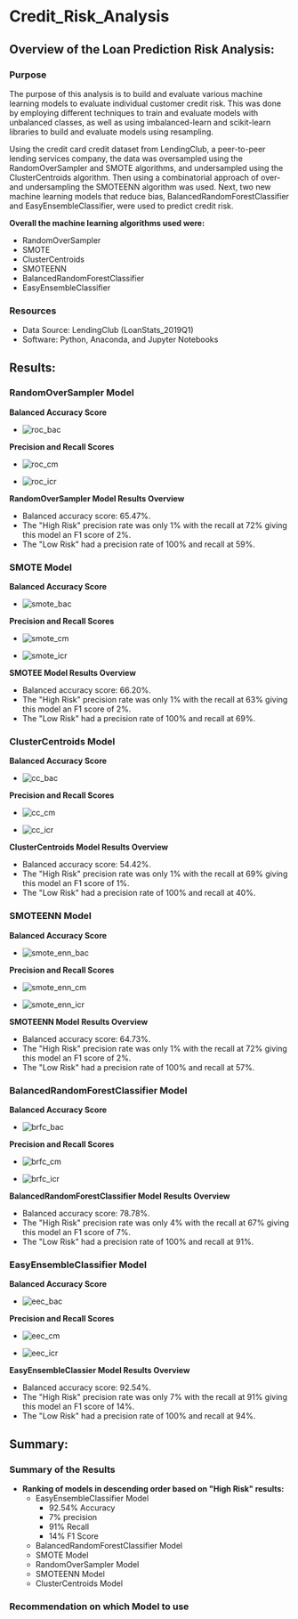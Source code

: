# Credit_Risk_Analysis

## Overview of the Loan Prediction Risk Analysis:

### Purpose

The purpose of this analysis is to build and evaluate various machine learning models to evaluate individual customer credit risk. This was done by employing different techniques to train and evaluate models with unbalanced classes, as well as using imbalanced-learn and scikit-learn libraries to build and evaluate models using resampling.

Using the credit card credit dataset from LendingClub, a peer-to-peer lending services company, the data was oversampled using the RandomOverSampler and SMOTE algorithms, and undersampled using the ClusterCentroids algorithm. Then using a combinatorial approach of over- and undersampling the SMOTEENN algorithm was used. Next, two new machine learning models that reduce bias, BalancedRandomForestClassifier and EasyEnsembleClassifier, were used to predict credit risk. 

**Overall the machine learning algorithms used were:**
- RandomOverSampler
- SMOTE
- ClusterCentroids
- SMOTEENN
- BalancedRandomForestClassifier
- EasyEnsembleClassifier

### Resources
- Data Source: LendingClub (LoanStats_2019Q1)
- Software: Python, Anaconda, and Jupyter Notebooks


## Results:

### RandomOverSampler Model

**Balanced Accuracy Score**

- ![roc_bac](https://github.com/pfrivas/Credit_Risk_Analysis/blob/main/Images/RandomOversampler%20Model/RandomOverSampler_BalancedAccuracyScore.png)

**Precision and Recall Scores**

- ![roc_cm](https://github.com/pfrivas/Credit_Risk_Analysis/blob/main/Images/RandomOversampler%20Model/RandomOverSampler_ConfusionMatrix.png)

- ![roc_icr](https://github.com/pfrivas/Credit_Risk_Analysis/blob/main/Images/RandomOversampler%20Model/RandomOversampler_ICR.png)

**RandomOverSampler Model Results Overview**
- Balanced accuracy score: 65.47%.
- The "High Risk" precision rate was only 1% with the recall at 72% giving this model an F1 score of 2%.
- The "Low Risk" had a precision rate of 100% and recall at 59%.


### SMOTE Model

**Balanced Accuracy Score**

- ![smote_bac](https://github.com/pfrivas/Credit_Risk_Analysis/blob/main/Images/SMOTE%20Model/SMOTE_BalancedAccuracyScore.png)

**Precision and Recall Scores**

- ![smote_cm](https://github.com/pfrivas/Credit_Risk_Analysis/blob/main/Images/SMOTE%20Model/SMOTE_ConfusionMatrix.png)

- ![smote_icr](https://github.com/pfrivas/Credit_Risk_Analysis/blob/main/Images/SMOTE%20Model/SMOTE_ICR.png)

**SMOTEE Model Results Overview**
- Balanced accuracy score: 66.20%.
- The "High Risk" precision rate was only 1% with the recall at 63% giving this model an F1 score of 2%.
- The "Low Risk" had a precision rate of 100% and recall at 69%.



### ClusterCentroids Model

**Balanced Accuracy Score**

- ![cc_bac](https://github.com/pfrivas/Credit_Risk_Analysis/blob/main/Images/ClusterCentroids%20Model/ClusterCentroids_BalancedAccuracyScore.png)

**Precision and Recall Scores**

- ![cc_cm](https://github.com/pfrivas/Credit_Risk_Analysis/blob/main/Images/ClusterCentroids%20Model/ClusterCentroids_ConfusionMatrix.png)

- ![cc_icr](https://github.com/pfrivas/Credit_Risk_Analysis/blob/main/Images/ClusterCentroids%20Model/ClusterCentroids_ICR.png)

**ClusterCentroids Model Results Overview**
- Balanced accuracy score: 54.42%.
- The "High Risk" precision rate was only 1% with the recall at 69% giving this model an F1 score of 1%.
- The "Low Risk" had a precision rate of 100% and recall at 40%.


### SMOTEENN Model

**Balanced Accuracy Score**

- ![smote_enn_bac](https://github.com/pfrivas/Credit_Risk_Analysis/blob/main/Images/SMOTEENN%20Model/SMOTEEN_BalancedAccuracyScore.png)

**Precision and Recall Scores**

- ![smote_enn_cm](https://github.com/pfrivas/Credit_Risk_Analysis/blob/main/Images/SMOTEENN%20Model/SMOTEEN_ConfusionMatrix.png)

- ![smote_enn_icr](https://github.com/pfrivas/Credit_Risk_Analysis/blob/main/Images/SMOTEENN%20Model/SMOTEEN_ICR.png)

**SMOTEENN Model Results Overview**
- Balanced accuracy score: 64.73%.
- The "High Risk" precision rate was only 1% with the recall at 72% giving this model an F1 score of 2%.
- The "Low Risk" had a precision rate of 100% and recall at 57%.


### BalancedRandomForestClassifier Model 

**Balanced Accuracy Score**

- ![brfc_bac](https://github.com/pfrivas/Credit_Risk_Analysis/blob/main/Images/BalancedRandomForest%20Classifier%20Model/RandomForest_BalancedAccuracyScore.png)

**Precision and Recall Scores**

- ![brfc_cm](https://github.com/pfrivas/Credit_Risk_Analysis/blob/main/Images/BalancedRandomForest%20Classifier%20Model/RandomForest_ConfusionMatrix.png)

- ![brfc_icr](https://github.com/pfrivas/Credit_Risk_Analysis/blob/main/Images/BalancedRandomForest%20Classifier%20Model/RandomForest_ICR.png)

**BalancedRandomForestClassifier Model Results Overview**
- Balanced accuracy score: 78.78%.
- The "High Risk" precision rate was only 4% with the recall at 67% giving this model an F1 score of 7%.
- The "Low Risk" had a precision rate of 100% and recall at 91%.


### EasyEnsembleClassifier Model

**Balanced Accuracy Score**

- ![eec_bac](https://github.com/pfrivas/Credit_Risk_Analysis/blob/main/Images/EasyEnsembleClassifier%20Model/EEC_BalancedAccuracyScore.png)

**Precision and Recall Scores**

- ![eec_cm](https://github.com/pfrivas/Credit_Risk_Analysis/blob/main/Images/EasyEnsembleClassifier%20Model/EEC_ConfusionMatrix.png)

- ![eec_icr](https://github.com/pfrivas/Credit_Risk_Analysis/blob/main/Images/EasyEnsembleClassifier%20Model/EEC_ICR.png)

**EasyEnsembleClassier Model Results Overview**
- Balanced accuracy score: 92.54%.
- The "High Risk" precision rate was only 7% with the recall at 91% giving this model an F1 score of 14%.
- The "Low Risk" had a precision rate of 100% and recall at 94%.


## Summary:

### Summary of the Results
- **Ranking of models in descending order based on "High Risk" results:**
  - EasyEnsembleClassifier Model
    - 92.54% Accuracy
    - 7% precision
    - 91% Recall
    - 14% F1 Score
  - BalancedRandomForestClassifier Model
  - SMOTE Model
  - RandomOverSampler Model
  - SMOTEENN Model
  - ClusterCentroids Model

### Recommendation on which Model to use
